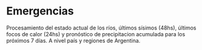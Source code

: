 # Emergencias
Procesamiento del estado actual de los ríos, últimos sísimos (48hs), últimos focos de calor (24hs) y pronóstico de precipitacion acumulada para los próximos 7 días.
A nivel país y regiones de Argentina. 
